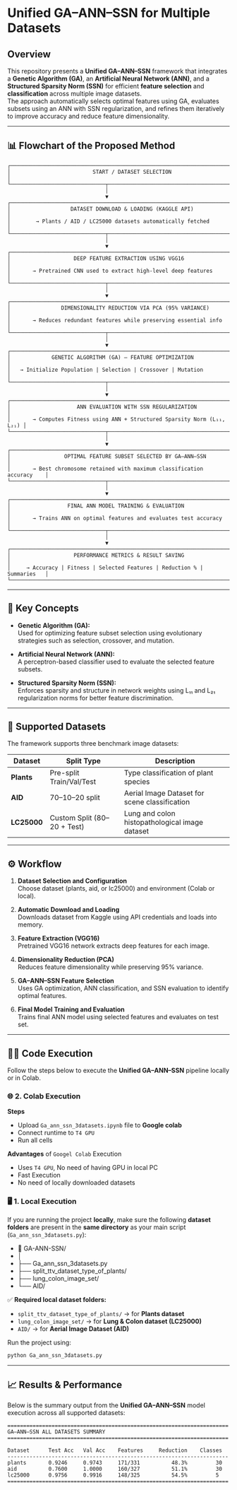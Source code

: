# Unified GA–ANN–SSN for Multiple Datasets

## Overview
This repository presents a **Unified GA–ANN–SSN** framework that integrates a **Genetic Algorithm (GA)**, an **Artificial Neural Network (ANN)**, and a **Structured Sparsity Norm (SSN)** for efficient **feature selection** and **classification** across multiple image datasets.  
The approach automatically selects optimal features using GA, evaluates subsets using an ANN with SSN regularization, and refines them iteratively to improve accuracy and reduce feature dimensionality.

---

## 📊 Flowchart of the Proposed Method

```text
┌──────────────────────────────────────────────────────────────────────────┐
│                          START / DATASET SELECTION                       │
└──────────────────────────────┬────────────────────────────────────────────┘
                               │
                               ▼
┌──────────────────────────────────────────────────────────────────────────┐
│                   DATASET DOWNLOAD & LOADING (KAGGLE API)                │
│        → Plants / AID / LC25000 datasets automatically fetched           │
└──────────────────────────────┬────────────────────────────────────────────┘
                               │
                               ▼
┌──────────────────────────────────────────────────────────────────────────┐
│                    DEEP FEATURE EXTRACTION USING VGG16                   │
│       → Pretrained CNN used to extract high-level deep features          │
└──────────────────────────────┬────────────────────────────────────────────┘
                               │
                               ▼
┌──────────────────────────────────────────────────────────────────────────┐
│                DIMENSIONALITY REDUCTION VIA PCA (95% VARIANCE)           │
│       → Reduces redundant features while preserving essential info       │
└──────────────────────────────┬────────────────────────────────────────────┘
                               │
                               ▼
┌──────────────────────────────────────────────────────────────────────────┐
│             GENETIC ALGORITHM (GA) – FEATURE OPTIMIZATION                │
│   → Initialize Population | Selection | Crossover | Mutation             │
└──────────────────────────────┬────────────────────────────────────────────┘
                               │
                               ▼
┌──────────────────────────────────────────────────────────────────────────┐
│                     ANN EVALUATION WITH SSN REGULARIZATION               │
│       → Computes Fitness using ANN + Structured Sparsity Norm (L₁₁, L₂₁) │
└──────────────────────────────┬────────────────────────────────────────────┘
                               │
                               ▼
┌──────────────────────────────────────────────────────────────────────────┐
│                 OPTIMAL FEATURE SUBSET SELECTED BY GA–ANN–SSN            │
│       → Best chromosome retained with maximum classification accuracy    │
└──────────────────────────────┬────────────────────────────────────────────┘
                               │
                               ▼
┌──────────────────────────────────────────────────────────────────────────┐
│                  FINAL ANN MODEL TRAINING & EVALUATION                   │
│       → Trains ANN on optimal features and evaluates test accuracy       │
└──────────────────────────────┬────────────────────────────────────────────┘
                               │
                               ▼
┌──────────────────────────────────────────────────────────────────────────┐
│                    PERFORMANCE METRICS & RESULT SAVING                   │
│     → Accuracy | Fitness | Selected Features | Reduction % | Summaries   │
└──────────────────────────────────────────────────────────────────────────┘
```
---

## 🧠 Key Concepts

- **Genetic Algorithm (GA):**  
  Used for optimizing feature subset selection using evolutionary strategies such as selection, crossover, and mutation.

- **Artificial Neural Network (ANN):**  
  A perceptron-based classifier used to evaluate the selected feature subsets.

- **Structured Sparsity Norm (SSN):**  
  Enforces sparsity and structure in network weights using L₁₁ and L₂₁ regularization norms for better feature discrimination.

---

## 📁 Supported Datasets
The framework supports three benchmark image datasets:

| Dataset   | Split Type | Description |
|------------|------------|--------------|
| **Plants** | Pre-split Train/Val/Test | Type classification of plant species |
| **AID** | 70–10–20 split | Aerial Image Dataset for scene classification |
| **LC25000** | Custom Split (80–20 + Test) | Lung and colon histopathological image dataset |

---

## ⚙️ Workflow

1. **Dataset Selection and Configuration**  
   Choose dataset (plants, aid, or lc25000) and environment (Colab or local).

2. **Automatic Download and Loading**  
   Downloads dataset from Kaggle using API credentials and loads into memory.

3. **Feature Extraction (VGG16)**  
   Pretrained VGG16 network extracts deep features for each image.

4. **Dimensionality Reduction (PCA)**  
   Reduces feature dimensionality while preserving 95% variance.

5. **GA–ANN–SSN Feature Selection**  
   Uses GA optimization, ANN classification, and SSN evaluation to identify optimal features.

6. **Final Model Training and Evaluation**  
   Trains final ANN model using selected features and evaluates on test set.

---
## 🧑‍💻 Code Execution

Follow the steps below to execute the **Unified GA–ANN–SSN** pipeline locally or in Colab.

### 🌐 2. Colab Execution

**Steps**
- Upload `Ga_ann_ssn_3datasets.ipynb` file to **Google colab**
- Connect runtime to `T4 GPU`
- Run all cells 

**Advantages** of `Googel Colab` Execution
- Uses `T4 GPU`, No need of having GPU in local PC 
- Fast Execution
- No need of locally downloaded datasets

### 🖥️ 1. Local Execution

If you are running the project **locally**, make sure the following **dataset folders** are present in the **same directory** as your main script (`Ga_ann_ssn_3datasets.py`):

- 📁 GA-ANN-SSN/
- │
- ├── Ga_ann_ssn_3datasets.py
- ├── split_ttv_dataset_type_of_plants/
- ├── lung_colon_image_set/
- └── AID/


✅ **Required local dataset folders:**
- `split_ttv_dataset_type_of_plants/` → for **Plants dataset**
- `lung_colon_image_set/` → for **Lung & Colon dataset (LC25000)**
- `AID/` → for **Aerial Image Dataset (AID)**

Run the project using:
```bash
python Ga_ann_ssn_3datasets.py
```

---
## 📈 Results & Performance

Below is the summary output from the **Unified GA–ANN–SSN** model execution across all supported datasets:

```text
======================================================================
GA–ANN–SSN ALL DATASETS SUMMARY
======================================================================

Dataset      Test Acc   Val Acc    Features     Reduction    Classes 
----------------------------------------------------------------------
plants       0.9246     0.9743     171/331          48.3%         30      
aid          0.7600     1.0000     160/327          51.1%         30      
lc25000      0.9756     0.9916     148/325          54.5%         5 
======================================================================
```
